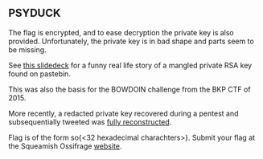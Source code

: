 ## PSYDUCK

The flag is encrypted, and to ease decryption the private key is also provided. Unfortunately, the private key is in bad shape and parts seem to be missing.

See <a href='https://crypto.2012.rump.cr.yp.to/87d4905b6d2fbc6ad2389debb73f7035.pdf'>this slidedeck</a> for a funny real life story of a mangled private RSA key found on pastebin. 

This was also the basis for the BOWDOIN challenge from the BKP CTF of 2015.

More recently, a redacted private key recovered during a pentest and subsequentially tweeted was <a href='https://blog.cryptohack.org/twitter-secrets'>fully reconstructed</a>.

Flag is of the form so{<32 hexadecimal charachters>}. Submit your flag at the Squeamish Ossifrage <a href='https://squeamishossifrage.eu'>website</a>.